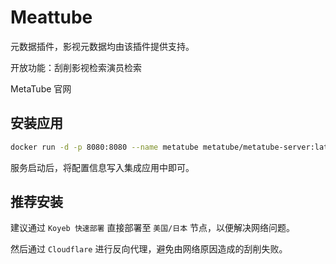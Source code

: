 # Meattube

元数据插件，影视元数据均由该插件提供支持。

开放功能：<a-space><a-tag color="blue">刮削</a-tag><a-tag color="blue">影视检索</a-tag><a-tag color="blue">演员检索</a-tag></a-space> 

<a-link href="https://metatube-community.github.io/" icon target="_blank">MetaTube 官网</a-link>

## 安装应用

```sh [docker-cli]
docker run -d -p 8080:8080 --name metatube metatube/metatube-server:latest
```

服务启动后，将配置信息写入集成应用中即可。


## 推荐安装

建议通过 `Koyeb 快速部署` 直接部署至 `美国/日本` 节点，以便解决网络问题。

然后通过 `Cloudflare` 进行反向代理，避免由网络原因造成的刮削失败。